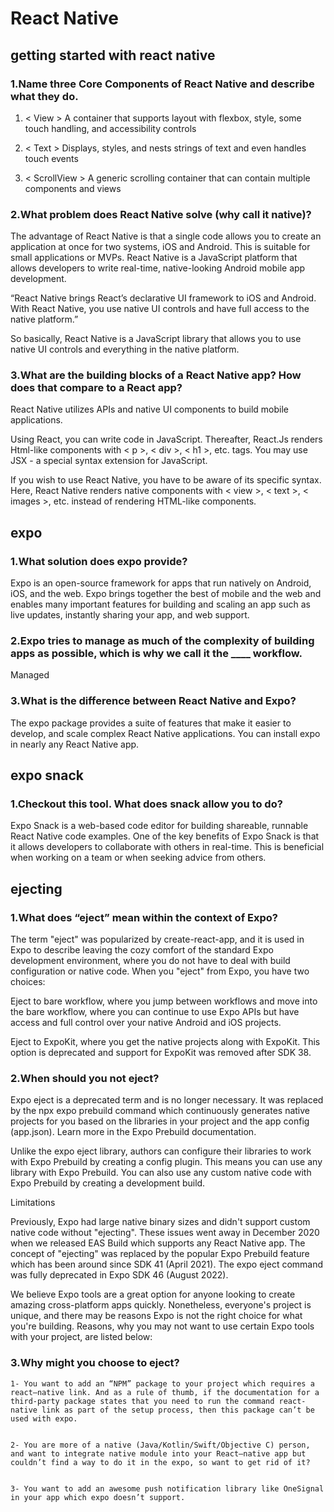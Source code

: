 # React Native

## getting started with react native

### 1.Name three Core Components of React Native and describe what they do.

1. < View > A container that supports layout with flexbox, style, some touch handling, and accessibility controls

2. < Text > Displays, styles, and nests strings of text and even handles touch events

3. < ScrollView > 	A generic scrolling container that can contain multiple components and views

### 2.What problem does React Native solve (why call it native)?

The advantage of React Native is that a single code allows you to create an application at once for two systems, iOS and Android. This is suitable for small applications or MVPs. React Native is a JavaScript platform that allows developers to write real-time, native-looking Android mobile app development.

“React Native brings React’s declarative UI framework to iOS and Android. With React Native, you use native UI controls and have full access to the native platform.”

So basically, React Native is a JavaScript library that allows you to use native UI controls and everything in the native platform.

### 3.What are the building blocks of a React Native app? How does that compare to a React app?

React Native utilizes APIs and native UI components to build mobile applications.

Using React, you can write code in JavaScript. Thereafter, React.Js renders Html-like components with < p >, < div >, < h1 >, etc. tags. You may use JSX - a special syntax extension for JavaScript.

If you wish to use React Native, you have to be aware of its specific syntax. Here, React Native renders native components with < view >, < text >, < images >, etc. instead of rendering HTML-like components.

## expo

### 1.What solution does expo provide?

Expo is an open-source framework for apps that run natively on Android, iOS, and the web. Expo brings together the best of mobile and the web and enables many important features for building and scaling an app such as live updates, instantly sharing your app, and web support.


### 2.Expo tries to manage as much of the complexity of building apps as possible, which is why we call it the ____ workflow.

Managed

### 3.What is the difference between React Native and Expo?

The expo package provides a suite of features that make it easier to develop, and scale complex React Native applications. You can install expo in nearly any React Native app.

## expo snack

### 1.Checkout this tool. What does snack allow you to do?

Expo Snack is a web-based code editor for building shareable, runnable React Native code examples. One of the key benefits of Expo Snack is that it allows developers to collaborate with others in real-time. This is beneficial when working on a team or when seeking advice from others.

## ejecting

### 1.What does “eject” mean within the context of Expo?

The term "eject" was popularized by create-react-app, and it is used in Expo to describe leaving the cozy comfort of the standard Expo development environment, where you do not have to deal with build configuration or native code. When you "eject" from Expo, you have two choices:

Eject to bare workflow, where you jump between workflows and move into the bare workflow, where you can continue to use Expo APIs but have access and full control over your native Android and iOS projects.

Eject to ExpoKit, where you get the native projects along with ExpoKit. This option is deprecated and support for ExpoKit was removed after SDK 38.

### 2.When should you not eject?

Expo eject is a deprecated term and is no longer necessary. It was replaced by the npx expo prebuild command which continuously generates native projects for you based on the libraries in your project and the app config (app.json). Learn more in the Expo Prebuild documentation.

Unlike the expo eject library, authors can configure their libraries to work with Expo Prebuild by creating a config plugin. This means you can use any library with Expo Prebuild. You can also use any custom native code with Expo Prebuild by creating a development build.

Limitations

Previously, Expo had large native binary sizes and didn't support custom native code without "ejecting". These issues went away in December 2020 when we released EAS Build which supports any React Native app. The concept of "ejecting" was replaced by the popular Expo Prebuild feature which has been around since SDK 41 (April 2021). The expo eject command was fully deprecated in Expo SDK 46 (August 2022).

We believe Expo tools are a great option for anyone looking to create amazing cross-platform apps quickly. Nonetheless, everyone's project is unique, and there may be reasons Expo is not the right choice for what you're building. Reasons, why you may not want to use certain Expo tools with your project, are listed below:

### 3.Why might you choose to eject?

    1- You want to add an “NPM” package to your project which requires a react–native link. And as a rule of thumb, if the documentation for a third-party package states that you need to run the command react-native link as part of the setup process, then this package can’t be used with expo.


    2- You are more of a native (Java/Kotlin/Swift/Objective C) person, and want to integrate native module into your React–native app but couldn’t find a way to do it in the expo, so want to get rid of it?


    3- You want to add an awesome push notification library like OneSignal in your app which expo doesn’t support.